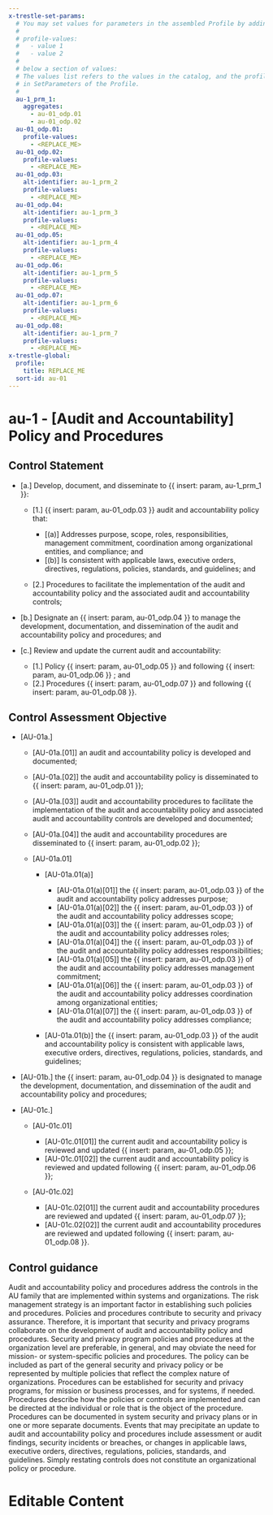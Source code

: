 ```yaml
---
x-trestle-set-params:
  # You may set values for parameters in the assembled Profile by adding
  #
  # profile-values:
  #   - value 1
  #   - value 2
  #
  # below a section of values:
  # The values list refers to the values in the catalog, and the profile-values represent values
  # in SetParameters of the Profile.
  #
  au-1_prm_1:
    aggregates:
      - au-01_odp.01
      - au-01_odp.02
  au-01_odp.01:
    profile-values:
      - <REPLACE_ME>
  au-01_odp.02:
    profile-values:
      - <REPLACE_ME>
  au-01_odp.03:
    alt-identifier: au-1_prm_2
    profile-values:
      - <REPLACE_ME>
  au-01_odp.04:
    alt-identifier: au-1_prm_3
    profile-values:
      - <REPLACE_ME>
  au-01_odp.05:
    alt-identifier: au-1_prm_4
    profile-values:
      - <REPLACE_ME>
  au-01_odp.06:
    alt-identifier: au-1_prm_5
    profile-values:
      - <REPLACE_ME>
  au-01_odp.07:
    alt-identifier: au-1_prm_6
    profile-values:
      - <REPLACE_ME>
  au-01_odp.08:
    alt-identifier: au-1_prm_7
    profile-values:
      - <REPLACE_ME>
x-trestle-global:
  profile:
    title: REPLACE_ME
  sort-id: au-01
---
```


# au-1 - \[Audit and Accountability\] Policy and Procedures

## Control Statement

- \[a.\] Develop, document, and disseminate to {{ insert: param, au-1_prm_1 }}:

  - \[1.\] {{ insert: param, au-01_odp.03 }} audit and accountability policy that:

    - \[(a)\] Addresses purpose, scope, roles, responsibilities, management commitment, coordination among organizational entities, and compliance; and
    - \[(b)\] Is consistent with applicable laws, executive orders, directives, regulations, policies, standards, and guidelines; and

  - \[2.\] Procedures to facilitate the implementation of the audit and accountability policy and the associated audit and accountability controls;

- \[b.\] Designate an {{ insert: param, au-01_odp.04 }} to manage the development, documentation, and dissemination of the audit and accountability policy and procedures; and

- \[c.\] Review and update the current audit and accountability:

  - \[1.\] Policy {{ insert: param, au-01_odp.05 }} and following {{ insert: param, au-01_odp.06 }} ; and
  - \[2.\] Procedures {{ insert: param, au-01_odp.07 }} and following {{ insert: param, au-01_odp.08 }}.

## Control Assessment Objective

- \[AU-01a.\]

  - \[AU-01a.[01]\] an audit and accountability policy is developed and documented;
  - \[AU-01a.[02]\] the audit and accountability policy is disseminated to {{ insert: param, au-01_odp.01 }};
  - \[AU-01a.[03]\] audit and accountability procedures to facilitate the implementation of the audit and accountability policy and associated audit and accountability controls are developed and documented;
  - \[AU-01a.[04]\] the audit and accountability procedures are disseminated to {{ insert: param, au-01_odp.02 }};
  - \[AU-01a.01\]

    - \[AU-01a.01(a)\]

      - \[AU-01a.01(a)[01]\] the {{ insert: param, au-01_odp.03 }} of the audit and accountability policy addresses purpose;
      - \[AU-01a.01(a)[02]\] the {{ insert: param, au-01_odp.03 }} of the audit and accountability policy addresses scope;
      - \[AU-01a.01(a)[03]\] the {{ insert: param, au-01_odp.03 }} of the audit and accountability policy addresses roles;
      - \[AU-01a.01(a)[04]\] the {{ insert: param, au-01_odp.03 }} of the audit and accountability policy addresses responsibilities;
      - \[AU-01a.01(a)[05]\] the {{ insert: param, au-01_odp.03 }} of the audit and accountability policy addresses management commitment;
      - \[AU-01a.01(a)[06]\] the {{ insert: param, au-01_odp.03 }} of the audit and accountability policy addresses coordination among organizational entities;
      - \[AU-01a.01(a)[07]\] the {{ insert: param, au-01_odp.03 }} of the audit and accountability policy addresses compliance;

    - \[AU-01a.01(b)\] the {{ insert: param, au-01_odp.03 }} of the audit and accountability policy is consistent with applicable laws, executive orders, directives, regulations, policies, standards, and guidelines;

- \[AU-01b.\] the {{ insert: param, au-01_odp.04 }} is designated to manage the development, documentation, and dissemination of the audit and accountability policy and procedures;

- \[AU-01c.\]

  - \[AU-01c.01\]

    - \[AU-01c.01[01]\] the current audit and accountability policy is reviewed and updated {{ insert: param, au-01_odp.05 }};
    - \[AU-01c.01[02]\] the current audit and accountability policy is reviewed and updated following {{ insert: param, au-01_odp.06 }};

  - \[AU-01c.02\]

    - \[AU-01c.02[01]\] the current audit and accountability procedures are reviewed and updated {{ insert: param, au-01_odp.07 }};
    - \[AU-01c.02[02]\] the current audit and accountability procedures are reviewed and updated following {{ insert: param, au-01_odp.08 }}.

## Control guidance

Audit and accountability policy and procedures address the controls in the AU family that are implemented within systems and organizations. The risk management strategy is an important factor in establishing such policies and procedures. Policies and procedures contribute to security and privacy assurance. Therefore, it is important that security and privacy programs collaborate on the development of audit and accountability policy and procedures. Security and privacy program policies and procedures at the organization level are preferable, in general, and may obviate the need for mission- or system-specific policies and procedures. The policy can be included as part of the general security and privacy policy or be represented by multiple policies that reflect the complex nature of organizations. Procedures can be established for security and privacy programs, for mission or business processes, and for systems, if needed. Procedures describe how the policies or controls are implemented and can be directed at the individual or role that is the object of the procedure. Procedures can be documented in system security and privacy plans or in one or more separate documents. Events that may precipitate an update to audit and accountability policy and procedures include assessment or audit findings, security incidents or breaches, or changes in applicable laws, executive orders, directives, regulations, policies, standards, and guidelines. Simply restating controls does not constitute an organizational policy or procedure.

# Editable Content

<!-- Make additions and edits below -->
<!-- The above represents the contents of the control as received by the profile, prior to additions. -->
<!-- If the profile makes additions to the control, they will appear below. -->
<!-- The above markdown may not be edited but you may edit the content below, and/or introduce new additions to be made by the profile. -->
<!-- If there is a yaml header at the top, parameter values may be edited. Use --set-parameters to incorporate the changes during assembly. -->
<!-- The content here will then replace what is in the profile for this control, after running profile-assemble. -->
<!-- The current profile has no added parts for this control, but you may add new ones here. -->
<!-- Each addition must have a heading either of the form ## Control my_addition_name -->
<!-- or ## Part a. (where the a. refers to one of the control statement labels.) -->
<!-- "## Control" parts are new parts added after the statement part. -->
<!-- "## Part" parts are new parts added into the top-level statement part with that label. -->
<!-- Subparts may be added with nested hash levels of the form ### My Subpart Name -->
<!-- underneath the parent ## Control or ## Part being added -->
<!-- See https://ibm.github.io/compliance-trestle/tutorials/ssp_profile_catalog_authoring/ssp_profile_catalog_authoring for guidance. -->
